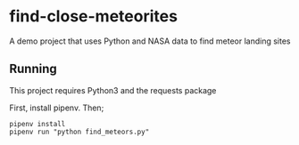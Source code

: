 # find-close-meteorites
A demo project that uses Python and NASA data to find meteor landing sites

## Running

This project requires Python3 and the requests package

First, install pipenv. Then;

```
pipenv install
pipenv run "python find_meteors.py"
```
